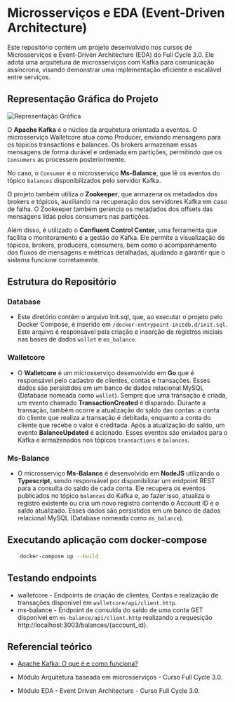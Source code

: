 # Microsserviços e EDA (Event-Driven Architecture)

Este repositório contém um projeto desenvolvido nos cursos de Microsserviços e Event-Driven Architecture (EDA) do Full Cycle 3.0. Ele adota uma arquitetura de microsserviços com Kafka para comunicação assíncrona, visando demonstrar uma implementação eficiente e escalável entre serviços.

## Representação Gráfica do Projeto

![Representação Gráfica](./graphic.png)

O **Apache Kafka** é o núcleo da arquitetura orientada a eventos. O microsserviço Walletcore atua como Producer, enviando mensagens para os tópicos transactions e balances. Os brokers armazenam essas mensagens de forma durável e ordenada em partições, permitindo que os `Consumers` as processem posteriormente.

No caso, o `Consumer` é o microsserviço **Ms-Balance**, que lê os eventos do tópico `balances` disponibilizados pelo servidor Kafka.

O projeto também utiliza o **Zookeeper**, que armazena os metadados dos brokers e tópicos, auxiliando na recuperação dos servidores Kafka em caso de falha. O Zookeeper também gerencia os metadados dos offsets das mensagens lidas pelos consumers nas partições.

Além disso, é utilizado o **Confluent Control Center**, uma ferramenta que facilita o monitoramento e a gestão do Kafka. Ele permite a visualização de tópicos, brokers, producers, consumers, bem como o acompanhamento dos fluxos de mensagens e métricas detalhadas, ajudando a garantir que o sistema funcione corretamente.

## Estrutura do Repositório

### Database
- Este diretório contém o arquivo init.sql, que, ao executar o projeto pelo Docker Compose, é inserido em `/docker-entrypoint-initdb.d/init.sql`. Este arquivo é responsável pela criação e inserção de registros iniciais nas bases de dados `wallet` e `ms_balance`.

### Walletcore
- O **Walletcore** é um microsserviço desenvolvido em **Go** que é responsável pelo cadastro de clientes, contas e transações. Esses dados são persistidos em um banco de dados relacional MySQL (Database nomeada como `wallet`). Sempre que uma transação é criada, um evento chamado **TransactionCreated** é disparado. Durante a transação, também ocorre a atualização do saldo das contas: a conta do cliente que realiza a transação é debitada, enquanto a conta do cliente que recebe o valor é creditada. Após a atualização do saldo, um evento **BalanceUpdated** é acionado. Esses eventos são enviados para o Kafka e armazenados nos tópicos `transactions` e `balances`.

### Ms-Balance
- O microsserviço **Ms-Balance** é desenvolvido em **NodeJS** utilizando o **Typescript**, sendo responsável por disponibilizar um endpoint REST para a consulta do saldo de cada conta. Ele recupera os eventos publicados no tópico `balances` do Kafka e, ao fazer isso, atualiza o registro existente ou cria um novo registro contendo o Account ID e o saldo atualizado. Esses dados são persistidos em um banco de dados relacional MySQL (Database nomeada como `ms_balance`).

## Executando aplicação com docker-compose
```bash
    docker-compose up --build
```

## Testando endpoints

- walletcore - Endpoints de criação de clientes, Contas e realização de transações disponivel em `walletcore/api/client.http`.
- ms-balance - Endpoint de consulda do saldo de uma conta GET disponivel em `ms-balance/api/client.http` realizando a requesição http://localhost:3003/balances/{account_id}.

## Referencial teórico

- [Apache Kafka: O que é e como funciona?](https://blog.dp6.com.br/apache-kafka-o-que-%C3%A9-e-como-funciona-300a5736e388)

- Módulo Arquitetura baseada em microsserviços - Curso Full Cycle 3.0.
- Módulo EDA - Event Driven Architecture - Curso Full Cycle 3.0.